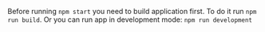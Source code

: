 Before running `npm start` you need to build application first.
To do it run `npm run build`. Or you can run app in development mode: `npm run development`
